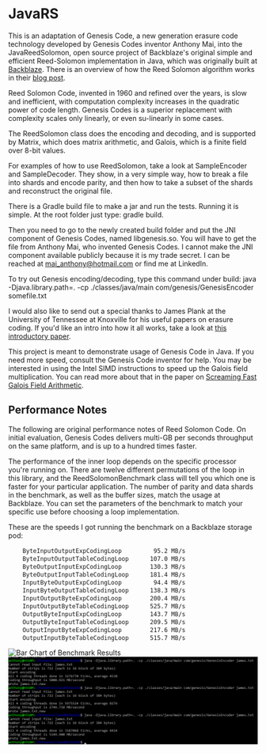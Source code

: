 # JavaRS

This is an adaptation of Genesis Code, a new generation erasure code
technology developed by Genesis Codes inventor Anthony Mai, into the
JavaReedSolomon, open source project of Backblaze's original simple
and efficient Reed-Solomon implementation in Java, which was originally
built at [Backblaze](https://www.backblaze.com).
There is an overview of how the Reed Solomon algorithm works in their
[blog post](https://www.backblaze.com/blog/reed-solomon/).

Reed Solomon Code, invented in 1960 and refined over the years, is
slow and inefficient, with computation complexity increases in the
quadratic power of code length. Genesis Codes is a superior replacement
with complexity scales only linearly, or even su-linearly in some cases.

The ReedSolomon class does the encoding and decoding, and is supported
by Matrix, which does matrix arithmetic, and Galois, which is a finite
field over 8-bit values.

For examples of how to use ReedSolomon, take a look at SampleEncoder
and SampleDecoder.  They show, in a very simple way, how to break a
file into shards and encode parity, and then how to take a subset of
the shards and reconstruct the original file.

There is a Gradle build file to make a jar and run the tests.  Running
it is simple.  At the root folder just type: gradle build.

Then you need to go to the newly created build folder and put the JNI
component of Genesis Codes, named libgenesis.so. You will have to get
the file from Anthony Mai, who invented Genesis Codes. I cannot make
the JNI component available publicly because it is my trade secret.
I can be reached at mai_anthony@hotmail.com or find me at LinkedIn.

To try out Genesis encoding/decoding, type this command under build:
java -Djava.library.path=. -cp ./classes/java/main com/genesis/GenesisEncoder somefile.txt

I would also like to send out a special thanks to James Plank at the
University of Tennessee at Knoxville for his useful papers on erasure
coding.  If you'd like an intro into how it all works, take a look at
[this introductory paper](http://web.eecs.utk.edu/~plank/plank/papers/SPE-9-97.html).

This project is meant to demonstrate usage of Genesis Code in Java.
If you need more speed, consult the Genesis Code inventor for help.
You may be interested in using the Intel SIMD instructions to speed
up the Galois field multiplication.  You can read more about that 
in the paper on [Screaming Fast Galois Field Arithmetic](http://www.kaymgee.com/Kevin_Greenan/Publications_files/plank-fast2013.pdf).

## Performance Notes

The following are original performance notes of Reed Solomon Code.
On initial evaluation, Genesis Codes delivers multi-GB per seconds
throughput on the same platform, and is up to a hundred times faster.

The performance of the inner loop depends on the specific processor
you're running on.  There are twelve different permutations of the
loop in this library, and the ReedSolomonBenchmark class will tell
you which one is faster for your particular application.  The number
of parity and data shards in the benchmark, as well as the buffer
sizes, match the usage at Backblaze.  You can set the parameters of
the benchmark to match your specific use before choosing a loop
implementation. 

These are the speeds I got running the benchmark on a Backblaze
storage pod:

```
    ByteInputOutputExpCodingLoop         95.2 MB/s
    ByteInputOutputTableCodingLoop      107.0 MB/s
    ByteOutputInputExpCodingLoop        130.3 MB/s
    ByteOutputInputTableCodingLoop      181.4 MB/s
    InputByteOutputExpCodingLoop         94.4 MB/s
    InputByteOutputTableCodingLoop      138.3 MB/s
    InputOutputByteExpCodingLoop        200.4 MB/s
    InputOutputByteTableCodingLoop      525.7 MB/s
    OutputByteInputExpCodingLoop        143.7 MB/s
    OutputByteInputTableCodingLoop      209.5 MB/s
    OutputInputByteExpCodingLoop        217.6 MB/s
    OutputInputByteTableCodingLoop      515.7 MB/s
```

![Bar Chart of Benchmark Results](notes/benchmark_on_storage_pod.png)
![Genesis Codes (16,3) Benchmark Results](notes/JavaRS_Speed.png)
